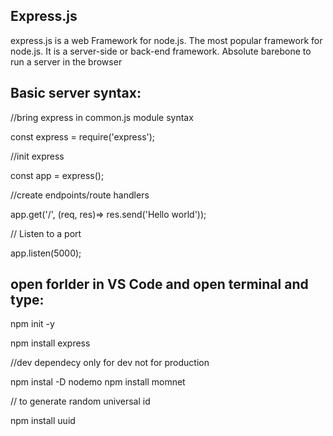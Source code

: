 ## Express.js

express.js is a web Framework for node.js. The most popular framework for node.js.
It is a server-side or back-end framework. Absolute barebone to run a server in the browser

## Basic server syntax:

//bring express in common.js module syntax

const express = require('express');

//init express

const app = express();

//create endpoints/route handlers

app.get('/', (req, res)=> res.send('Hello world'));

// Listen to a port

app.listen(5000);

## open forlder in VS Code and open terminal and type:

npm init -y

npm install express

//dev dependecy only for dev not for production

npm instal -D nodemo
npm install momnet

// to generate random universal id

npm install uuid
